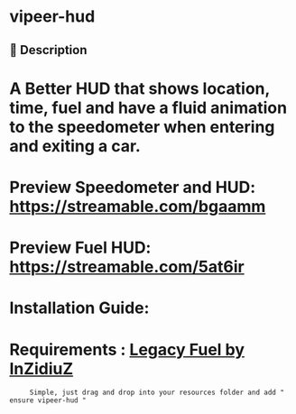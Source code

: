 # vipeer-hud

## :bookmark_tabs: **Description** 
# A Better HUD that shows location, time, fuel and have a fluid animation to the speedometer when entering and exiting a car.

# Preview Speedometer and HUD: https://streamable.com/bgaamm

# Preview Fuel HUD: https://streamable.com/5at6ir

# Installation Guide:

# Requirements : [Legacy Fuel by InZidiuZ](https://github.com/InZidiuZ/LegacyFuel)

         Simple, just drag and drop into your resources folder and add " ensure vipeer-hud "
